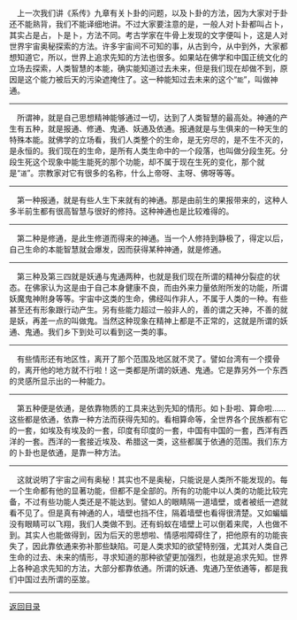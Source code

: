&emsp;上一次我们讲《系传》九章有关卜卦的问题，以及卜卦的方法，因为大家对于卦还不能熟背，我们不能译细地讲。不过大家要注意的是，一般人对卜卦都叫占卜，其实占是占，卜是卜，方法不同。考古学家在牛骨上发现的文字便叫卜，这是人对世界宇宙奥秘探索的方法。许多宇宙间不可知的事，从古到今，从中到外，大家都想知道它，所以，世界上追求先知的方法也很多。如果站在佛学和中国正统文化的立场去探索，人类智慧的本能，确实能知道过去未来，但是我们现在却做不到，原因是这个能力被后天的污染遮掩住了。这一种能知过去未来的这个“``能``”，叫做神通。
___
&emsp;所谓神，就是自己思想精神能够通过一切，达到了人类智慧的最高处。神通的产生有五种，就是报通、修通、鬼通、妖通及依通。报通就是与生俱来的一种天生的特殊本能。就佛学的立场看，我们人类整个的生命，是无穷尽的，是不生不灭的，是永恒的。我们现在的生命，是所有人类生命中的一个段落，也叫做分段生死。分段生死这个现象中能生能死的那个功能，却不属于现在生死的变化，那个就是“``道``”。宗教家对它有很多的名称，什么上帝呀、主呀、佛呀等等。
___
&emsp;第一种报通，就是有些人生下来就有的神通。那是由前生的果报带来的，这种人多半前生都有很高智慧与很好的修持。这种神通也是比较难得的。
___
&emsp;第二种是修通，是此生修道而得来的神通。当一个人修持到静极了，得定以后，自己生命的本能智慧就会爆发，因而获得某种神通，就是修通。
___
&emsp;第三种及第三四就是妖通与鬼通两种，也就是我们现在所谓的精神分裂症的状态。在佛家认为这是由于自己本身健康不良，而由外来力量依附所发的功能，所谓妖魔鬼神附身等等。宇宙中这类的生命，佛经叫作非人，不属于人类的一种。有些甚至还有形象跟行动产生。另有些能力超过一般非人的，善的谓之天神，不善的就是妖，再差一点的叫做鬼。当然这种现象在精神上都是不正常的，这就是所谓的妖通、鬼通。我们乡下到处可以看到这一类的事。
___
&emsp;有些情形还有地区性，离开了那个范围及地区就不灵了。譬如台湾有一个摸骨的，离开他的地方就不行啦！这一类都是所谓的妖通、鬼通。它是靠另外一个东西的灵感所显示出的一种能力。
___
&emsp;第五种便是依通，是依靠物质的工具来达到先知的情形。如卜卦啦、算命啦……这些都是依通，依靠一种方法而获得先知的。看相算命等，全世界各个民族都有它的一套，如埃及有埃及的一套，印度有印度的一套，中国有中国的一套，西洋有西洋的一套。西洋的一套接近埃及、希腊这一类，这些都属于依通的范围。我们东方的卜卦也是依通，是靠一种方法。
___
&emsp;这就说明了宇宙之间有奥秘！其实也不是奥秘，只能说是人类所不能发现的。每一个生命都有他的显著功能，但都不是全部的。所有的功能中以人类的功能比较完备，不过有些功能人类还是不能达到。譬如人的眼睛隔一道墙壁，或者被纸一遮就看不见了。但是真有神通的人，墙壁也挡不住，隔着墙壁也看得很清楚。又如蝙蝠没有眼睛可以飞翔，我们人类做不到。还有蚂蚁在墙壁上可以倒着来爬，人也做不到。其实人也能做得到，因为后天的思想啦、情感啦障碍住了，把他原有的功能丧失了，因此靠依通来弥补那些缺陷。可是人类求知的欲望特别强，尤其对人类自己生命的过去、未来的情形，寻求知道的那种欲望更加强烈，也就是追求先知。世界上各种追求先知的方法，大部分都靠依通。所谓的妖通、鬼通乃至依通等，都是我们中国过去所谓的巫筮。
___
[返回目录](../../../master/README.md#目录)